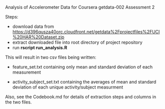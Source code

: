 Analysis of Accelerometer Data for Coursera getdata-002 Assessment 2

Steps:

 - download data from https://d396qusza40orc.cloudfront.net/getdata%2Fprojectfiles%2FUCI%20HAR%20Dataset.zip 
 - extract downloaded file into root directory of project repository
 - run **rscript run_analysis.R** 
 
 This will result in two csv files being written:
 
 - feature_set.txt containing only mean and standard deviation of each measurement
 
 - activity_subject_set.txt containing the averages of mean and standard deviation of each  unique activity/subject measurment

Also, see the Codebook.md for details of extraction steps and columns in the two files.